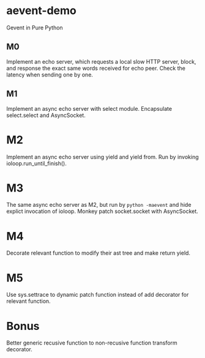 # aevent-demo
Gevent in Pure Python

## M0

Implement an echo server, which requests a local slow HTTP server, block, and response the exact same words received for echo peer.
Check the latency when sending one by one.

## M1

Implement an async echo server with select module.
Encapsulate select.select and AsyncSocket.

# M2

Implement an async echo server using yield and yield from.
Run by invoking ioloop.run_until_finish().

# M3

The same async echo server as M2, but run by `python -maevent` and hide explict invocation of ioloop.
Monkey patch socket.socket with AsyncSocket.

# M4

Decorate relevant function to modify their ast tree and make return yield.

# M5

Use sys.settrace to dynamic patch function instead of add decorator for relevant function.

# Bonus

Better generic recusive function to non-recusive function transform decorator.
